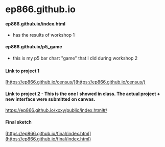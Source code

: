 # ep866.github.io

#### ep866.github.io/index.html 
* has the results of workshop 1

#### ep866.github.io/p5_game
* this is my p5 bar chart "game" that I did during workshop 2

###

#### Link to project 1

[https://ep866.github.io/census/](https://ep866.github.io/census/)

#### Link to project 2 - This is the one I showed in class. The actual project + new interface were submitted on canvas. 

https://ep866.github.io/xxxy/public/index.html#/

#### Final sketch


[https://ep866.github.io/final/index.html](https://ep866.github.io/final/index.html)
